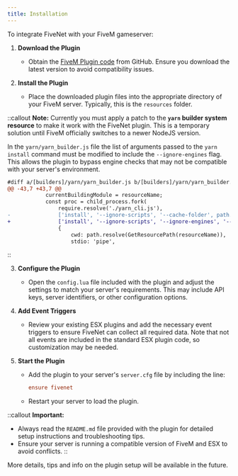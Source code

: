 ```yaml
---
title: Installation
---
```


To integrate FiveNet with your FiveM gameserver:

1. **Download the Plugin**
    - Obtain the [FiveM Plugin code](https://github.com/fivenet-app/plugins/tree/main/fivem/fivenet) from GitHub. Ensure you download the latest version to avoid compatibility issues.

2. **Install the Plugin**
    - Place the downloaded plugin files into the appropriate directory of your FiveM server. Typically, this is the `resources` folder.

::callout
**Note:** Currently you must apply a patch to the **`yarn` builder system resource** to make it work with the FiveNet plugin. This is a temporary solution until FiveM officially switches to a newer NodeJS version.

In the `yarn/yarn_builder.js` file the list of arguments passed to the `yarn install` command must be modified to include the `--ignore-engines` flag. This allows the plugin to bypass engine checks that may not be compatible with your server's environment.

```diff
#diff a/[builders]/yarn/yarn_builder.js b/[builders]/yarn/yarn_builder.js
@@ -43,7 +43,7 @@
 			currentBuildingModule = resourceName;
 			const proc = child_process.fork(
 				require.resolve('./yarn_cli.js'),
-				['install', '--ignore-scripts', '--cache-folder', path.join(initCwd, 'cache', 'yarn-cache'), '--mutex', 'file:' + path.join(initCwd, 'cache', 'yarn-mutex')],
+				['install', '--ignore-scripts', '--ignore-engines', '--cache-folder', path.join(initCwd, 'cache', 'yarn-cache'), '--mutex', 'file:' + path.join(initCwd, 'cache', 'yarn-mutex')],
 				{
 					cwd: path.resolve(GetResourcePath(resourceName)),
 					stdio: 'pipe',
```
::

3. **Configure the Plugin**
    - Open the `config.lua` file included with the plugin and adjust the settings to match your server's requirements. This may include API keys, server identifiers, or other configuration options.

4. **Add Event Triggers**
    - Review your existing ESX plugins and add the necessary event triggers to ensure FiveNet can collect all required data. Note that not all events are included in the standard ESX plugin code, so customization may be needed.

5. **Start the Plugin**
    - Add the plugin to your server's `server.cfg` file by including the line:
      ```cfg
      ensure fivenet
      ```
    - Restart your server to load the plugin.

::callout
**Important:**

- Always read the `README.md` file provided with the plugin for detailed setup instructions and troubleshooting tips.
- Ensure your server is running a compatible version of FiveM and ESX to avoid conflicts.
::

More details, tips and info on the plugin setup will be available in the future.
